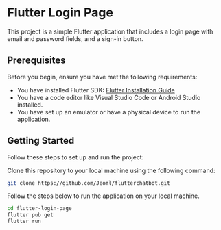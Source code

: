 # Flutter Login Page

This project is a simple Flutter application that includes a login page with email and password fields, and a sign-in button.

## Prerequisites

Before you begin, ensure you have met the following requirements:

- You have installed Flutter SDK: [Flutter Installation Guide](https://flutter.dev/docs/get-started/install)
- You have a code editor like Visual Studio Code or Android Studio installed.
- You have set up an emulator or have a physical device to run the application.

## Getting Started

Follow these steps to set up and run the project:

Clone this repository to your local machine using the following command:
```bash
git clone https://github.com/Jeoml/flutterchatbot.git
```
Follow the steps below to run the application on your local machine.
```bash
cd flutter-login-page
flutter pub get
flutter run
```
